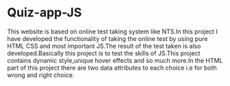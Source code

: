 # Quiz-app-JS
This website is based on online test taking system like NTS.In this project I have developed the functionality of taking the online test by using pure HTML CSS and most important JS.The result of the test taken is also developed.Basically this project is to test the skills of JS.This project contains dynamic style,unique hover effects and so much more.In the HTML part of this project there are two data attributes to each choice i.e for both wrong and right choice.
